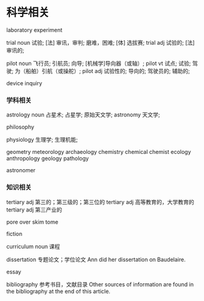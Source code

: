 # 科学相关

laboratory
experiment

trial noun 试验; [法] 审讯，审判; 磨难，困难; [体] 选拔赛;
trial adj 试验的; [法] 审讯的;

pilot noun 飞行员; 引航员; 向导; [机械学]导向器（或轴）;
pilot vt 试点; 试验; 驾驶; 为（船舶）引航（或操舵）;
pilot adj 试验性的; 导向的; 驾驶员的; 辅助的;


device
inquiry

### 学科相关

astrology noun 占星术; 占星学; 原始天文学;
astronomy 天文学;

philosophy

physiology 生理学; 生理机能;

geometry
meteorology
archaeology
chemistry
chemical
chemist
ecology
anthropology
geology
pathology

astronomer

### 知识相关
tertiary adj 第三的；第三级的；第三位的
tertiary adj 高等教育的，大学教育的
tertiary adj 第三产业的


pore over
skim
tome

fiction

curriculum noun 课程

dissertation 专题论文；学位论文
Ann did her dissertation on Baudelaire.


essay

bibliography 参考书目，文献目录
Other sources of information are found in the bibliography at the end of this article.
